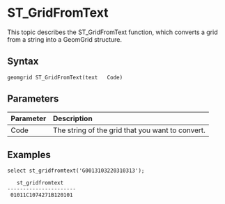 # ST\_GridFromText

This topic describes the ST\_GridFromText function, which converts a grid from a string into a GeomGrid structure.

## Syntax

```
geomgrid ST_GridFromText(text   Code)
```

## Parameters

|Parameter|Description|
|:--------|:----------|
|Code|The string of the grid that you want to convert.|

## Examples

```
select st_gridfromtext('G0013103220310313');

   st_gridfromtext    
----------------------
 01011C1074271B120101
```

